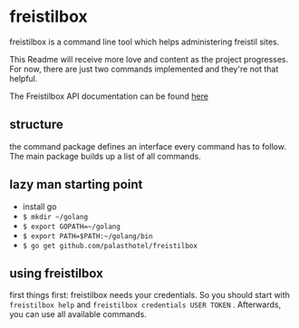 # freistilbox

freistilbox is a command line tool which helps administering
freistil sites.

This Readme will receive more love and content as the project
progresses. For now, there are just two commands implemented
and they're not that helpful.

The Freistilbox API documentation can be found [here](https://dashboard.freistilbox.com/docs/apis/v1)

## structure

the command package defines an interface every command has to
follow. The main package builds up a list of all commands.

## lazy man starting point

* install go
* `$ mkdir ~/golang`
* `$ export GOPATH=~/golang`
* `$ export PATH=$PATH:~/golang/bin`
* `$ go get github.com/palasthotel/freistilbox`

## using freistilbox

first things first: freistilbox needs your credentials.
So you should start with `freistilbox help` and `freistilbox credentials USER TOKEN`
.
Afterwards, you can use all available commands.
